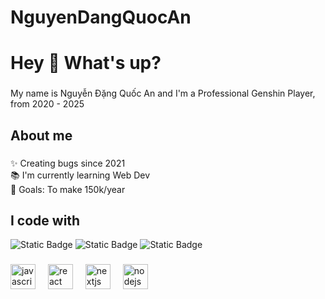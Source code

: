 # NguyenDangQuocAn
<h1 align="left">Hey 👋 What's up?</h1>

###

<p align="left">My name is Nguyễn Đặng Quốc An and I'm a Professional Genshin Player, from 2020 - 2025</p>

###

<h2 align="left">About me</h2>

###

<p align="left">✨ Creating bugs since 2021 <br>📚 I'm currently learning Web Dev<br>🎯 Goals: To make 150k/year<br></p>

###

<h2 align="left">I code with</h2>
<img alt="Static Badge" src="https://img.shields.io/badge/css-Junior-FFFFFF?style=for-the-badge&logo=css&logoColor=yellpow">
<img alt="Static Badge" src="https://img.shields.io/badge/HTML-Junior-FFFFFF?style=for-the-badge&logo=HTML&logoColor=yellow%labelColor=blue">
<img alt="Static Badge" src="https://img.shields.io/badge/Java-Junior-FFFFFF?style=for-the-badge&logo=java&logoColor=yellow&labelColor=orange">



###

<div align="left">
  <img src="https://cdn.jsdelivr.net/gh/devicons/devicon/icons/javascript/javascript-original.svg" height="40" alt="javascript logo"  />
  <img width="12" />
  <img src="https://cdn.jsdelivr.net/gh/devicons/devicon/icons/react/react-original.svg" height="40" alt="react logo"  />
  <img width="12" />
  <img src="https://cdn.jsdelivr.net/gh/devicons/devicon/icons/nextjs/nextjs-original.svg" height="40" alt="nextjs logo"  />
  <img width="12" />
  <img src="https://cdn.jsdelivr.net/gh/devicons/devicon/icons/nodejs/nodejs-original.svg" height="40" alt="nodejs logo"  />
  <img width="12" />
</div>

###
